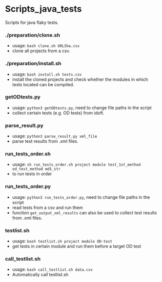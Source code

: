 # Scripts_java_tests
Scripts for java flaky tests.

### ./preparation/clone.sh
- usage: `bash clone.sh URLSha.csv`
- clone all projects from a csv.
### ./preparation/install.sh
- usage: `bash install.sh tests.csv`
- install the cloned projects and check whether the modules in which tests located can be compiled.

### getODtests.py
- usage: `python3 getODtests.py`, need to change file paths in the script
- collect certain tests (e.g. OD tests) from idoft.

### parse_result.py 
- usage: `python3 parse_result.py xml_file`
- parse test results from .xml files.

### run_tests_order.sh
- usage: `sh run_tests_order.sh project module test_1st_method od_test_method md5_str`
- to run tests in order

### run_tests_order.py 
- usage: `python3 run_tests_order.py`, need to change file paths in the script
- read tests from a csv and run them
- function `get_output_xml_results` can also be used to collect test results from .xml files.

### testlist.sh
- usage: `bash testlist.sh project module OD-test`
- get tests in certain module and run them before a target OD test

### call_testlist.sh
- usage: `bash call_testlist.sh data.csv`
- Automatically call testlist.sh
